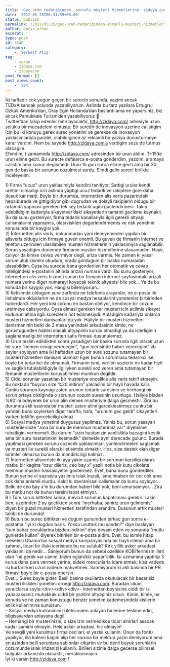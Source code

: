 ```yaml
---
title: 'Geç ürün tedariğinden, sorunlu müşteri hizmetlerine: zidaya.com örneği'
date: '2012-05-25T06:31:59+03:00'
status: publish
permalink: /2012/05/25/gec-urun-tedariginden-sorunlu-musteri-hizmetlerine-zidaya-com-ornegi
author: baris_urhan
excerpt: ''
type: post
id: 3540
category:
    - 'Serbest Atış'
tag:
    - sorun
    - Zidaya.com
    - zidayacom
post_format: []
post_views_count:
    - '504'
---
```

İki haftadir cok yogun geçen bir surecin sonunda, yazimi ancak TEDxAlsancak yolunda yazabiliyorum. Aslinda bu tarz yazilara Ertugrul Ozkuk Amerika’dan, Oray Egin Hollanda’dan baslardi ama ne yaparsiniz, biz ancak Pamukkale Turizm’den yazabiliyoruz 🙂  
Twitter’dan takip edenler hatirlayacaktir, http://zidaya.com/ adresiyle uzun soluklu bir mucadelem olmustu. Bir suredir de inovasyon uzerine calistigim icin bu iki konuyu gerek surec yonetimi ve gerekse de inovasyon yaklasimlariyla paralel, olabildigince az reklamli bir yaziya donusturmeye karar verdim. Hem bu sayede http://zidaya.com’a verdigim sozu de tutmus olacagim.  
Efendim, t zamaninda http://zidaya.com/ adresinden bir urun aldim. T+15’te urun elime gecti. Bu surecte defalarca e-posta gonderdim, yazdim, aramaya calistim ama sonuc degismedi. Urun 15 gun sonra elime gecti ama bir 30 gun de baska bir sorunun cozulmesi surdu. Simdi gelin sureci birlikte inceleyelim:  
  
1\) Firma “ucuz” urun yaklasimiyla kendini tanitiyor. Sattigi uruler kendi uretimi olmadigi icin aslinda yaptigi ucuz tedarik ve rakiplere gore daha dusuk kar marji. Boyle bir durumda, internetten alis veris pazarindaki hepsiburada ve gittigidiyor gibi dogrudan ve dolayli rakiplerin oldugu bir ortamda yapmasi gereken tek sey tedarik agini guclendirmesi. Takip edebildigim kadariyla sikayetvar’daki sikayetlerin tamami gecikme kaynakli. Bu da sunu gosteriyor, firma tedarik kanallariyla ilgili gerekli altyapi calismalarini yapmamis, olasi riskleri degerlendirmemis ve risk yonetimi konusunda bir kaygisi yok.  
2\) İnternetten alis veris, dokunmadan yani deneyemeden yapilan bir alisveris oldugu icin firmaya guven onemli. Bu guven de firmanin internet ve telefon uzerinden ulasilabilen musteri hizmetlerinin yaklasimiyla saglanabilir. Sorun yasadigim donemde firmanin musteri hizmetlerine ulasamadim. Hayir, caliyor da kimse cevap vermiyor degil, ariza varmis. Ne zaman ki yasal sorumluluk kismini okudum, orada gordugum bir baska numaradan ulasabildim. Oysa bu surecte bana gonderilen her otomatik ve cevap niteligindeki e-postanin altinda arizali numara vardi. Bu sunu gosteriyor, internetten alis veris hizmeti sunan bir firmanin internet sayfasindaki arizali numara yerine diger numarayi koyacak teknik altyapisi bile yok… Ya da bu konuda bir kaygisi yok. Hangisi bilemiyorum…  
3\) İletisimde oldugum sure zarfinda ne telefonla arayanlar, ne e-posta ile iletisimde olduklarim ne de sosyal medya hesaplarini yonetenler birbirinden haberdardi. Her yeni kisi sorunu en bastan dinliyor, kendince bir cozum uretmeye calisiyordu. Oysa olmasi gereken her musteri icin acilmis sikayet kodunun altina ilgili sureclerin not edilmesiydi. Anladigim kadariyla onlarca musteri hizmetleri danisanlari da yok. Haliyle bir musteri hizmetleri danismaninin belki de 2 masa yanindaki arkadasinin kimle, ne gorustugunden haberi olacak altyapinin kurulu olmadigi ya da islerliginin saglanamadigi bir internetten satis firmasi dusunulemez.  
4\) Urun teslim edildikten sonra yasadigim bir baska sorunla ilgili olarak uzun bir sure “hemen cevap verecegim”, “gun icerisinde haber verecegim” vb seyler soyleyen ama iki haftadan uzun bir sure sozunu tutamayan bir musteri hizmetleri danisani olamaz! Eger bunun sorumlusu tedarikci ise, boyle bir tedarikci de olmamali. Firmanin ismi, verilen sozlerin ne kadar hizli ve saglikli tutulabildigiyle ilgiliyken surekli soz veren ama tutamayan bir firmanin musterilerini koruyabilmesi mumkun degildir.  
5\) Ciddi sorunlar yasatilan bir musteriye oncelikle alis veris teklif etmeyin. Bu noktada “buyrun size %20 indirim” yaklasimi bir hayli havada kalir. Cunku sorunun kaynagi zaten urunun tedarik suresinin ve herhangi bir sorun ortaya ciktiginda o sorunun cozum suresinin uzunlugu. Haliyle bizden %80’ini odeyerek bir urun alin demek musteriyle dalga gecmektir. Zira bu durumda akli basinda bir musteri zaten alimi gerceklestirmez cunku bir yandan bunu soylerken diger tarafta, hala, “urunum gec geldi” sikayetleri varken teklifin gercekciligi olmaz.  
6\) Sosyal medya yonetimi duygusuz yapilmaz. Yalniz bu, sorun yasayan musterilerinize “ama bir suru de memnun musterimiz var” diyebilme rahatligini vermemeli. Bu durum “sizin hastanizin yanlislikla bacagini kestik ama bir suru hastaninkini kesmedik” demekle ayni derecede gulunc. Burada yapilmasi gereken sorunu cozecek yaklasimlari, yonlendirmeleri saglamak ve musteri ile surekli olarak iletisimde olmaktir. Hos, size destek olan diger birimler olmazsa bunun da inandiriciligi kalmaz.  
7\) İnternetten alisveriste iki aya yakin uzamis bir sorunun karsiligi olarak matbu bir kagitta “ozur dileriz, ceo bay x” yazili notla bir kutu cikolata memnun musteri hassasiyetini gostermez. Evet, bana bunu gonderdiler. Bunun yerine el yazisiyla yazilmis islak imzali, isme hitaben bir not cok ama cok daha anlamli olurdu. Kaldi ki davranissal calismalar da bunu soyluyor. Belki de ceo bay x’in bu durumdan haberi bile yok, beni umursamiyor… Zira bu matbu not da bunun tersini ispat etmiyor.  
8 ) Tum sorun bittikten sonra, mevcut sorunun kapatilmasi gerekir. Lakin ben, uzerinden 2 ay gectikten sonra “merhaba, saniriz urun gelmemis” diyen bir guzel musteri hizmetleri tarafindan arandim. Dusunun artik musteri takibi ne durumda!  
9\) Butun bu surec bittikten ve dogum gunumden birkac gun sonra e-postama “iyi ki dogdun baris. Yoksa unuttuk mu sandin?” diye baslayan “tum bahar cocuklarina bizden indirim” diye devam eden ve sonunda “mutlu gunlerde kullan” diyerek bitirilen bir e-posta aldim. Evet, bu isimle hitap meselesi Obama’nin sosyal medya kampanyasinda bir hayli islendi ama bir zahmet, ticari bir iliski icerisinde bu ne sululuk? Kirk yillik asker arkadasi yaklasimi da nedir… Saniyorum bunun da sebebi ozellikle KOBİ’lerimizin illeti olan “ne gerek var canim, bizim oglan/kiz yapar”cilik. İsi uzmanina yaptirip 3 kurus daha para vermek yerine, eldeki mevcutlarla idare etmek; kisa vadede isi kurtarirken uzun vadede mahvetmek. Sanmiyorum ki akli basinda bir PR firmasi boyle bir e-posta onersin.  
Evet… Surec boyle gider. Basli basina okullarda okutulacak bir basarisiz musteri iliskileri yonetimi ornegi http://zidaya.com. Buradan cikan sonuclarsa soyle:&lt;div&gt;&lt;/div&gt;&lt;div&gt;- internetten boylesine ciddi bir is yapacaksaniz muhakkak ciddi bir yazilim altyapiniz olsun. Kimin, kimle, ne konuda ve ne zaman konustugu benzer yonetim kademesindeki kisilerin anlik kullanimina sunulsun.  
– Sosyal medya kullaniminizi iletisimden anlayan birilerine teslime edin, bilgisayardan anlayana degil  
– Herhangi bir musterinizle, o size izin vermedikce ticari sinirlari asacak kadar samimi olmayin. Hele asker arkadasi, hic olmayin!  
Ve sevgili yeni kurulmus firma ceo’lari, el yazisi kullanin. Onun da fontu yapiliyor, illa kalemi kagidi alip her soruna bir mektup yazin demiyorum ama en azindan belli sorunlara sablonlar cikartin ve bu denli buyuk sorunlarin cozumunde islak imzanizi kullanin. Birileri sizinle dalga gecerse bilimsel bulgular arkanizda olacaktir, meraklanmayin.  
İyi ki varsin http://zidaya.com !